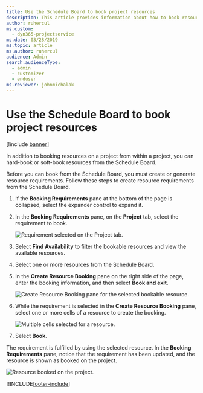 ```yaml
---
title: Use the Schedule Board to book project resources
description: This article provides information about how to book resources.
author: ruhercul
ms.custom: 
  - dyn365-projectservice
ms.date: 03/28/2019
ms.topic: article
ms.author: ruhercul
audience: Admin
search.audienceType: 
  - admin
  - customizer
  - enduser
ms.reviewer: johnmichalak
---
```


# Use the Schedule Board to book project resources

[!include [banner](../includes/psa-now-project-operations.md)]

In addition to booking resources on a project from within a project, you can hard-book or soft-book resources from the Schedule Board.

Before you can book from the Schedule Board, you must create or generate resource requirements. Follow these steps to create resource requirements from the Schedule Board.

1. If the **Booking Requirements** pane at the bottom of the page is collapsed, select the expander control to expand it.
2. In the **Booking Requirements** pane, on the **Project** tab, select the requirement to book.

    ![Requirement selected on the Project tab.](media/Resource-Management-image73.png)

3. Select **Find Availability** to filter the bookable resources and view the available resources. 
4. Select one or more resources from the Schedule Board. 
5. In the **Create Resource Booking** pane on the right side of the page, enter the booking information, and then select **Book and exit**.

    ![Create Resource Booking pane for the selected bookable resource.](media/Resource-Management-image74.png)

6. While the requirement is selected in the **Create Resource Booking** pane, select one or more cells of a resource to create the booking.

    ![Multiple cells selected for a resource.](media/Resource-Management-image75.png)

7. Select **Book**.

The requirement is fulfilled by using the selected resource. In the **Booking Requirements** pane, notice that the requirement has been updated, and the resource is shown as booked on the project.

![Resource booked on the project.](media/Resource-Management-image76.png)


[!INCLUDE[footer-include](../includes/footer-banner.md)]
